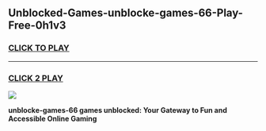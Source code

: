 
## Unblocked-Games-unblocke-games-66-Play-Free-0h1v3
<h3>
<a href="https://premium76.site?title=unblocke-games-66&ref=20A">CLICK TO PLAY</a></h3>
<hr>

<h3>
<a href="https://premium76.site?title=unblocke-games-66&ref=20A">CLICK 2 PLAY</a>
  
</h3>

<a href="https://premium76.site?title=unblocke-games-66&ref=20A"><img src="https://clearcache.store/games.png"></a>


**unblocke-games-66 games unblocked: Your Gateway to Fun and Accessible Online Gaming**
